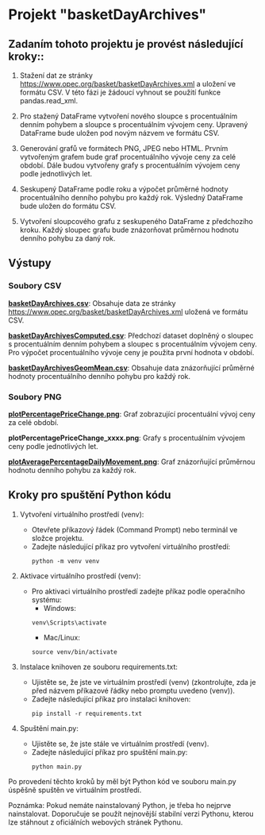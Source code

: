 # Projekt "basketDayArchives"

## Zadaním tohoto projektu je provést následující kroky::

1. Stažení dat ze stránky https://www.opec.org/basket/basketDayArchives.xml a uložení ve formátu CSV. 
V této fázi je žádoucí vyhnout se použití funkce pandas.read_xml.

2. Pro stažený DataFrame vytvoření nového sloupce s procentuálním denním pohybem a sloupce s procentuálním vývojem ceny. 
Upravený DataFrame bude uložen pod novým názvem ve formátu CSV.

3. Generování grafů ve formátech PNG, JPEG nebo HTML. Prvním vytvořeným grafem bude graf procentuálního vývoje ceny 
za celé období. Dále budou vytvořeny grafy s procentuálním vývojem ceny podle jednotlivých let.

4. Seskupený DataFrame podle roku a výpočet průměrné hodnoty procentuálního denního pohybu pro každý rok. 
Výsledný DataFrame bude uložen do formátu CSV.

5. Vytvoření sloupcového grafu z seskupeného DataFrame z předchozího kroku. Každý sloupec grafu bude znázorňovat 
průměrnou hodnotu denního pohybu za daný rok.

## Výstupy

### Soubory CSV

**[basketDayArchives.csv](results/basketDayArchives.csv)**: Obsahuje data ze stránky https://www.opec.org/basket/basketDayArchives.xml uložená ve formátu CSV.

**[basketDayArchivesComputed.csv](results/basketDayArchivesComputed.csv)**: Předchozí dataset doplněný o sloupec s procentuálním denním pohybem a sloupec s 
procentuálním vývojem ceny. Pro výpočet procentuálního vývoje ceny je použita první hodnota v období.

**[basketDayArchivesGeomMean.csv](results/basketDayArchivesGeomMean.csv)**: Obsahuje data znázorňující průměrné hodnoty procentuálního denního pohybu pro každý rok.

### Soubory PNG

**[plotPercentagePriceChange.png](results/plotPercentagePriceChange.png)**: Graf zobrazující procentuální vývoj ceny za celé období.

**plotPercentagePriceChange_xxxx.png**: Grafy s procentuálním vývojem ceny podle jednotlivých let.

**[plotAveragePercentageDailyMovement.png](results/plotAveragePercentageDailyMovement.png)**: Graf znázorňující průměrnou hodnotu denního pohybu za každý rok.
 
## Kroky pro spuštění Python kódu
1. Vytvoření virtuálního prostředí (venv):

   - Otevřete příkazový řádek (Command Prompt) nebo terminál ve složce projektu.
   - Zadejte následující příkaz pro vytvoření virtuálního prostředí:
     ```
     python -m venv venv
     ```
2. Aktivace virtuálního prostředí (venv):

   - Pro aktivaci virtuálního prostředí zadejte příkaz podle operačního systému:
     - Windows:
     ```
     venv\Scripts\activate
     ```
     - Mac/Linux:
     ```
     source venv/bin/activate
     ```
3. Instalace knihoven ze souboru requirements.txt:

   - Ujistěte se, že jste ve virtuálním prostředí (venv) (zkontrolujte, zda je před názvem příkazové řádky nebo promptu uvedeno (venv)).
   - Zadejte následující příkaz pro instalaci knihoven:
     ```
     pip install -r requirements.txt
     ```
4. Spuštění main.py:

   - Ujistěte se, že jste stále ve virtuálním prostředí (venv).
   - Zadejte následující příkaz pro spuštění main.py:
     ```
     python main.py
     ```
Po provedení těchto kroků by měl být Python kód ve souboru main.py úspěšně spuštěn ve virtuálním prostředí.

Poznámka: Pokud nemáte nainstalovaný Python, je třeba ho nejprve nainstalovat. Doporučuje se použít 
nejnovější stabilní verzi Pythonu, kterou lze stáhnout z oficiálních webových stránek Pythonu.